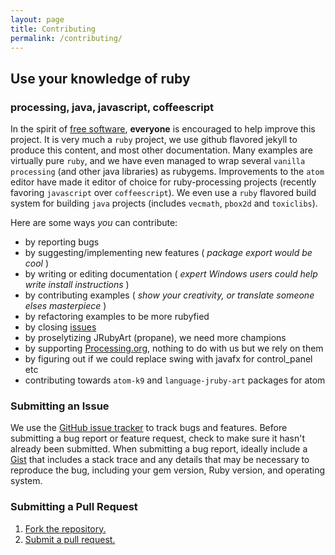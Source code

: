 ```yaml
---
layout: page
title: Contributing
permalink: /contributing/
---
```

## Use your knowledge of ruby ##
### processing, java, javascript, coffeescript ###

In the spirit of [free software][free-sw], **everyone** is encouraged to help improve this project.  It is very much a `ruby` project, we use github flavored jekyll to produce this content, and most other documentation. Many examples are virtually pure `ruby`, and we have even managed to wrap several `vanilla processing` (and other java libraries) as rubygems.  Improvements to the `atom` editor have made it editor of choice for ruby-processing projects (recently favoring `javascript` over `coffeescript`). We even use a `ruby` flavored build system for building `java` projects (includes `vecmath`, `pbox2d` and `toxiclibs`).

Here are some ways *you* can contribute:

* by reporting bugs
* by suggesting/implementing new features ( _package export would be cool_ )
* by writing or editing documentation ( _expert Windows users could help write install instructions_ )
* by contributing examples ( _show your creativity, or translate someone elses masterpiece_ )
* by refactoring examples to be more rubyfied
* by closing [issues][]
* by proselytizing JRubyArt (propane), we need more champions
* by supporting [Processing.org][], nothing to do with us but we rely on them
* by figuring out if we could replace swing with javafx for control_panel etc
* contributing towards `atom-k9` and `language-jruby-art` packages for atom

### Submitting an Issue ###
We use the [GitHub issue tracker][issues] to track bugs and features. Before
submitting a bug report or feature request, check to make sure it hasn't
already been submitted. When submitting a bug report, ideally include a [Gist][]
that includes a stack trace and any details that may be necessary to reproduce
the bug, including your gem version, Ruby version, and operating system.

### Submitting a Pull Request ###
1. [Fork the repository.][fork]
2. [Submit a pull request.][pr]

[free-sw]: http://www.fsf.org/licensing/essays/free-sw.html
[issues]: https://github.com/ruby-processing/JRubyArt/issues
[gist]: https://gist.github.com/
[fork]: http://help.github.com/fork-a-repo/
[pr]: http://help.github.com/send-pull-requests/
[processing.org]: http://processing.org/foundation/
